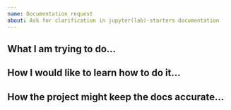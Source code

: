 ```yaml
---
name: Documentation request
about: Ask for clarification in jupyter(lab)-starters documentation
---
```


<!--
Welcome! Before creating a new issue:
* Search for relevant issues
* Follow the issue reporting guidelines:
https://jupyterlab.readthedocs.io/en/latest/getting_started/issue.html
-->

## What I am trying to do...

<!-- Describe what you are trying to do, and how the current docs aren't helping you achieve it-->

## How I would like to learn how to do it...

<!--Describe what would help you understand what you are trying to do, e.g. tutorials, code comments, screencasts, etc.-->

## How the project might keep the docs accurate...

<!--Describe how this documentation can be kept up-to-date: testing, link checking, etc. -->
